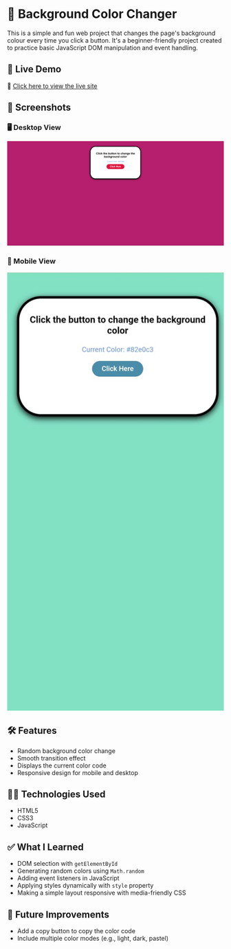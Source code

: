 # 🎨 Background Color Changer

This is a simple and fun web project that changes the page's background colour every time you click a button. It's a beginner-friendly project created to practice basic JavaScript DOM manipulation and event handling.

## 🚀 Live Demo

🔗 [Click here to view the live site](https://suru190.github.io/BG-Color-Changer/)

## 📸 Screenshots

### 🖥️ Desktop View
![Desktop View](./desktop-view.png)

### 📱 Mobile View
![Mobile View](./mobile-view.jpg)

## 🛠️ Features

- Random background color change
- Smooth transition effect
- Displays the current color code
- Responsive design for mobile and desktop

## 🧑‍💻 Technologies Used

- HTML5
- CSS3
- JavaScript

## ✅ What I Learned

- DOM selection with `getElementById`
- Generating random colors using `Math.random`
- Adding event listeners in JavaScript
- Applying styles dynamically with `style` property
- Making a simple layout responsive with media-friendly CSS

## 🔮 Future Improvements

- Add a copy button to copy the color code
- Include multiple color modes (e.g., light, dark, pastel)
